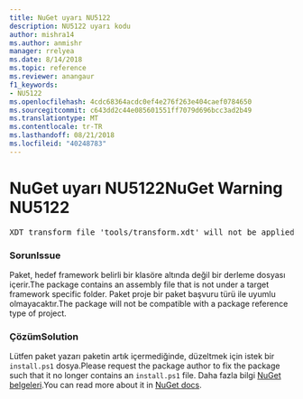 ```yaml
---
title: NuGet uyarı NU5122
description: NU5122 uyarı kodu
author: mishra14
ms.author: anmishr
manager: rrelyea
ms.date: 8/14/2018
ms.topic: reference
ms.reviewer: anangaur
f1_keywords:
- NU5122
ms.openlocfilehash: 4cdc68364acdc0ef4e276f263e404caef0784650
ms.sourcegitcommit: c643dd2c44e085601551ff7079d696bcc3ad2b49
ms.translationtype: MT
ms.contentlocale: tr-TR
ms.lasthandoff: 08/21/2018
ms.locfileid: "40248783"
---
```

# <a name="nuget-warning-nu5122"></a><span data-ttu-id="467dd-103">NuGet uyarı NU5122</span><span class="sxs-lookup"><span data-stu-id="467dd-103">NuGet Warning NU5122</span></span>
<pre>XDT transform file 'tools/transform.xdt' will not be applied when the package is installed after the migration.</pre>

### <a name="issue"></a><span data-ttu-id="467dd-104">Sorun</span><span class="sxs-lookup"><span data-stu-id="467dd-104">Issue</span></span>

<span data-ttu-id="467dd-105">Paket, hedef framework belirli bir klasöre altında değil bir derleme dosyası içerir.</span><span class="sxs-lookup"><span data-stu-id="467dd-105">The package contains an assembly file that is not under a target framework specific folder.</span></span> <span data-ttu-id="467dd-106">Paket proje bir paket başvuru türü ile uyumlu olmayacaktır.</span><span class="sxs-lookup"><span data-stu-id="467dd-106">The package will not be compatible with a package reference type of project.</span></span>


### <a name="solution"></a><span data-ttu-id="467dd-107">Çözüm</span><span class="sxs-lookup"><span data-stu-id="467dd-107">Solution</span></span>

<span data-ttu-id="467dd-108">Lütfen paket yazarı paketin artık içermediğinde, düzeltmek için istek bir `install.ps1` dosya.</span><span class="sxs-lookup"><span data-stu-id="467dd-108">Please request the package author to fix the package such that it no longer contains an `install.ps1` file.</span></span> <span data-ttu-id="467dd-109">Daha fazla bilgi [NuGet belgeleri](https://docs.microsoft.com/en-us/nuget/reference/migrate-packages-config-to-package-reference).</span><span class="sxs-lookup"><span data-stu-id="467dd-109">You can read more about it in [NuGet docs](https://docs.microsoft.com/en-us/nuget/reference/migrate-packages-config-to-package-reference).</span></span>

